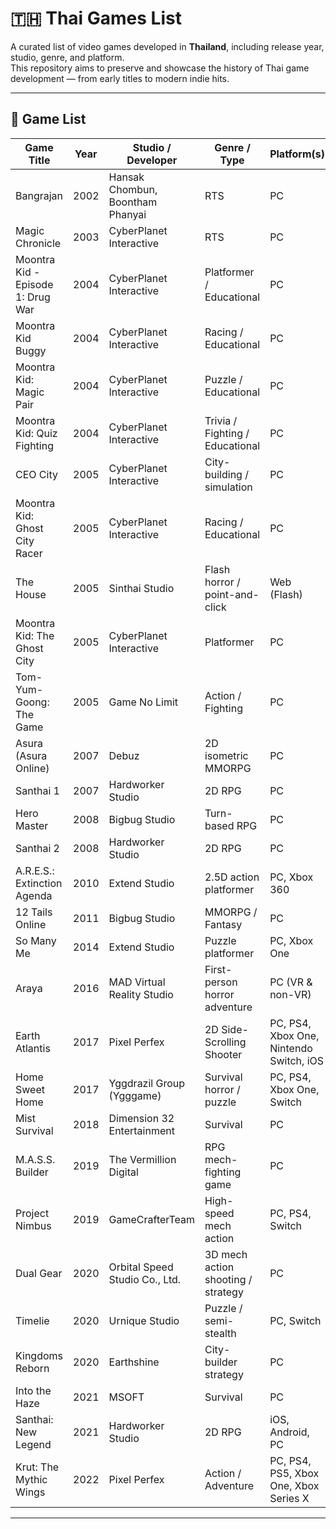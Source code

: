 # 🇹🇭 Thai Games List

A curated list of video games developed in **Thailand**, including release year, studio, genre, and platform.  
This repository aims to preserve and showcase the history of Thai game development — from early titles to modern indie hits.

---

## 📜 Game List

| Game Title              | Year       | Studio / Developer                     | Genre / Type                         | Platform(s)                          |
|-------------------------|------------|----------------------------------------|--------------------------------------|---------------------------------------|
| Bangrajan                      | 2002       | Hansak Chombun, Boontham Phanyai | RTS                           | PC                   |
| Magic Chronicle         | 2003       | CyberPlanet Interactive                | RTS                   | PC                                   |
| Moontra Kid - Episode 1: Drug War                   | 2004       | CyberPlanet Interactive            | Platformer / Educational               | PC    |
| Moontra Kid Buggy                  | 2004       | CyberPlanet Interactive            | Racing / Educational                | PC    |
| Moontra Kid: Magic Pair               | 2004       | CyberPlanet Interactive            | Puzzle / Educational                | PC    |
| Moontra Kid: Quiz Fighting               | 2004       | CyberPlanet Interactive            | Trivia / Fighting / Educational                | PC    |
| CEO City                | 2005       | CyberPlanet Interactive                | City-building / simulation           | PC                                   |
| Moontra Kid: Ghost City Racer                 | 2005       | CyberPlanet Interactive            | Racing / Educational                | PC    |
| The House               | 2005       | Sinthai Studio                          | Flash horror / point-and-click       | Web (Flash)                          |
| Moontra Kid: The Ghost City                  | 2005       | CyberPlanet Interactive            | Platformer                | PC    |
| Tom-Yum-Goong: The Game        | 2005 | Game No Limit                   | Action / Fighting             | PC  | 
| Asura (Asura Online)    | 2007       | Debuz                | 2D isometric MMORPG                  | PC                                   |
| Santhai 1                | 2007       | Hardworker Studio                      | 2D RPG                       | PC                  |
| Hero Master             | 2008       | Bigbug Studio                         | Turn-based RPG                         | PC                                     |
| Santhai 2                      | 2008  | Hardworker Studio                | 2D RPG                       | PC                  |
| A.R.E.S.: Extinction Agenda | 2010   | Extend Studio                          | 2.5D action platformer               | PC, Xbox 360                         |
| 12 Tails Online         | 2011       | Bigbug Studio                           | MMORPG / Fantasy                    | PC                                  |
| So Many Me              | 2014       | Extend Studio                          | Puzzle platformer                    | PC, Xbox One                         |
| Araya                   | 2016       | MAD Virtual Reality Studio              | First-person horror adventure        | PC (VR & non-VR)                     |
| Earth Atlantis                | 2017       | Pixel Perfex                    | 2D Side-Scrolling Shooter      | PC, PS4, Xbox One, Nintendo Switch, iOS | 
| Home Sweet Home         | 2017       | Yggdrazil Group (Ygggame)               | Survival horror / puzzle             | PC, PS4, Xbox One, Switch            |
| Mist Survival           | 2018       | Dimension 32 Entertainment              | Survival                             | PC                                   |
| M.A.S.S. Builder        | 2019       | The Vermillion Digital                  | RPG mech-fighting game               | PC                                   |
| Project Nimbus          | 2019       | GameCrafterTeam                         | High-speed mech action               | PC, PS4, Switch                      |
| Dual Gear               | 2020       | Orbital Speed Studio Co., Ltd.          | 3D mech action shooting / strategy   | PC                                   |
| Timelie                 | 2020       | Urnique Studio                          | Puzzle / semi-stealth                | PC, Switch                           |
| Kingdoms Reborn         | 2020       | Earthshine	                             | City-builder strategy                | PC                                   |
| Into the Haze           | 2021       | MSOFT                                   | Survival                             | PC                                   |
| Santhai: New Legend            | 2021  | Hardworker Studio                | 2D RPG                       | iOS, Android, PC    |
| Krut: The Mythic Wings        | 2022       | Pixel Perfex                    | Action / Adventure            | PC, PS4, PS5, Xbox One, Xbox Series X|S, Nintendo Switch |


---

